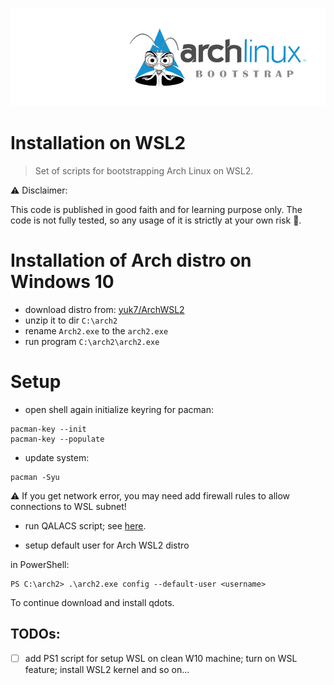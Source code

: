 ![arch-bootstrap-logo](../pic/logo.jpg)

# Installation on WSL2

> Set of scripts for bootstrapping Arch Linux on WSL2.

:warning: Disclaimer:

This code is published in good faith and for learning purpose only. The code is not fully tested, so any usage of it is strictly at your own risk :see_no_evil:.

# Installation of Arch distro on Windows 10

- download distro from: [yuk7/ArchWSL2](https://github.com/yuk7/ArchWSL2)
- unzip it to dir `C:\arch2`
- rename `Arch2.exe` to the `arch2.exe`
- run program `C:\arch2\arch2.exe`

# Setup

- open shell again initialize keyring for pacman:

```
pacman-key --init
pacman-key --populate
```

- update system:

```
pacman -Syu
```

:warning: If you get network error, you may need add firewall rules to allow connections to WSL subnet!

- run QALACS script; see [here](../README.md).

- setup default user for Arch WSL2 distro

in PowerShell:

```
PS C:\arch2> .\arch2.exe config --default-user <username>
```

To continue download and install qdots.

## TODOs:

- [ ] add PS1 script for setup WSL on clean W10 machine; turn on WSL feature; install WSL2 kernel and so on...
